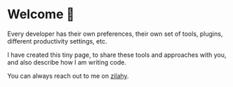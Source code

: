 # Welcome 👋

Every developer has their own preferences, their own set of tools, plugins, different productivity settings, etc.

I have created this tiny page, to share these tools and approaches with you, and also describe how I am writing code.

You can always reach out to me on [zilahy](http://twitter.com/zilahy).
